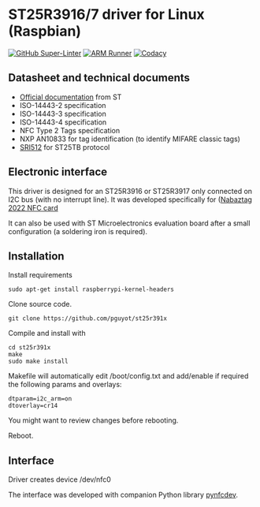 # ST25R3916/7 driver for Linux (Raspbian)

[![GitHub Super-Linter](https://github.com/pguyot/st25r391x/actions/workflows/super-linter.yml/badge.svg)](https://github.com/marketplace/actions/super-linter)
[![ARM Runner](https://github.com/pguyot/st25r391x/actions/workflows/arm-runner.yml/badge.svg)](https://github.com/marketplace/actions/arm-runner)
[![Codacy](https://app.codacy.com/project/badge/Grade/96d2668f5ebb4213b6dce54ba43be63f)](https://www.codacy.com/gh/pguyot/st25r391x/dashboard)

## Datasheet and technical documents

- [Official documentation](https://www.st.com/en/nfc/st25r3916.html) from ST
- ISO-14443-2 specification
- ISO-14443-3 specification
- ISO-14443-4 specification
- NFC Type 2 Tags specification
- NXP AN10833 for tag identification (to identify MIFARE classic tags)
- [SRI512](https://www.advanide.de/wp-content/uploads/products/rfid/SRI512.pdf)
for ST25TB protocol

## Electronic interface

This driver is designed for an ST25R3916 or ST25R3917 only connected on I2C bus
(with no interrupt line). It was developed specifically for
([Nabaztag 2022 NFC card](https://tagtagtag.fr/)

It can also be used with ST Microelectronics evaluation board after a small
configuration (a soldering iron is required).

## Installation

Install requirements

    sudo apt-get install raspberrypi-kernel-headers

Clone source code.

    git clone https://github.com/pguyot/st25r391x

Compile and install with

    cd st25r391x
    make
    sudo make install

Makefile will automatically edit /boot/config.txt and add/enable if required
the following params and overlays:

    dtparam=i2c_arm=on
    dtoverlay=cr14

You might want to review changes before rebooting.

Reboot.

## Interface

Driver creates device /dev/nfc0

The interface was developed with companion Python library
[pynfcdev](https://github.com/pguyot/pynfcdev).
